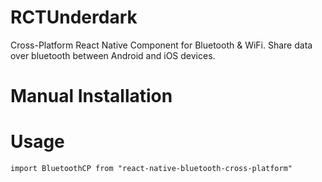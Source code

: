 # RCTUnderdark
Cross-Platform React Native Component for Bluetooth &amp; WiFi. Share data over bluetooth between Android and iOS devices.

# Manual Installation

# Usage

```
import BluetoothCP from "react-native-bluetooth-cross-platform"

```
